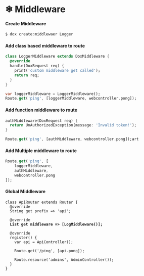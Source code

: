 # ❄ Middleware

#### Create Middleware

```dart
$ dox create:middlewaer Logger
```

#### Add class based middleware to route

```dart
class LoggerMiddleware extends DoxMiddleware {
  @override
  handle(DoxRequest req) {
    print('custom middleware get called');
    return req;
  }
}

var loggerMiddleware = LoggerMiddleware();
Route.get('ping', [loggerMiddleware, webcontroller.pong]);
```

#### Add function middleware to route

```dart
authMiddleware(DoxRequest req) {
  return UnAuthorizedException(message: 'Invalid token!');
}

Route.get('ping', [authMiddleware, webcontroller.pong]);art
```

#### Add Multiple middleware to route

```dart
Route.get('ping', [
    loggerMiddleware,
    authMiddleware,
    webcontroller.pong
]);
```

#### Global Middleware

<pre class="language-dart"><code class="lang-dart">class ApiRouter extends Router {
  @override
  String get prefix => 'api';

  @override
<strong>  List get middleware => [LogMiddleware()];
</strong>
  @override
  register() {
    var api = ApiController();

    Route.get('/ping', [api.pong]);

    Route.resource('admins', AdminController());
  }
}
</code></pre>
